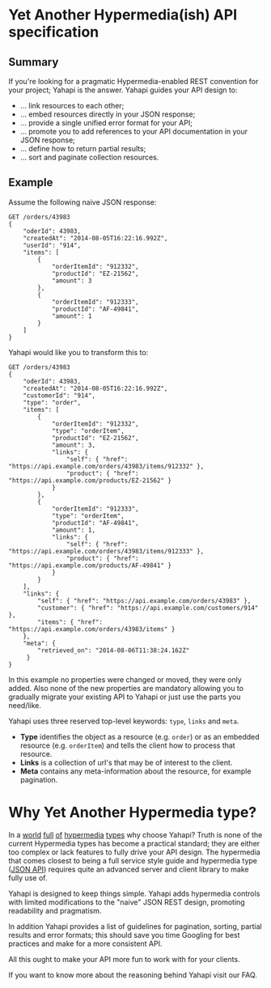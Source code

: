 # Yet Another Hypermedia(ish) API specification

## Summary

If you're looking for a pragmatic Hypermedia-enabled REST convention for your project; Yahapi is the answer. Yahapi guides your API design to:

- … link resources to each other;
- … embed resources directly in your JSON response;
- … provide a single unified error format for your API;
- … promote you to add references to your API documentation in your JSON response;
- … define how to return partial results;
- … sort and paginate collection resources.

## Example

Assume the following naive JSON response:

```
GET /orders/43983
{
    "oderId": 43983,
    "createdAt": "2014-08-05T16:22:16.992Z",
    "userId": "914",
    "items": [
        {
            "orderItemId": "912332",
            "productId": "EZ-21562",
            "amount": 3
        },
        {
            "orderItemId": "912333",
            "productId": "AF-49841",
            "amount": 1
        }
    ]
}
```

Yahapi would like you to transform this to:

```
GET /orders/43983
{
    "oderId": 43983,
    "createdAt": "2014-08-05T16:22:16.992Z",
    "customerId": "914",
    "type": "order",
    "items": [
        {
            "orderItemId": "912332",
            "type": "orderItem",
            "productId": "EZ-21562",
            "amount": 3,
            "links": {
                "self": { "href": "https://api.example.com/orders/43983/items/912332" },
                "product": { "href": "https://api.example.com/products/EZ-21562" }
            }
        },
        {
            "orderItemId": "912333",
            "type": "orderItem",
            "productId": "AF-49841",
            "amount": 1,
            "links": {
                "self": { "href": "https://api.example.com/orders/43983/items/912333" },
                "product": { "href": "https://api.example.com/products/AF-49841" }
            }
        }
    ],
    "links": {
        "self": { "href": "https://api.example.com/orders/43983" },
        "customer": { "href": "https://api.example.com/customers/914" },
        "items": { "href": "https://api.example.com/orders/43983/items" }
    },
    "meta": {
    	"retrieved_on": "2014-08-06T11:38:24.162Z"
	 }
}
```

In this example no properties were changed or moved, they were only added. Also none of the new properties are mandatory allowing you to gradually migrate your existing API to Yahapi or just use the parts you need/like.

Yahapi uses three reserved top-level keywords: `type`, `links` and `meta`. 

* **Type** identifies the object as a resource (e.g. `order`) or as an embedded resource (e.g. `orderItem`) and tells the client how to process that resource.
* **Links** is a collection of url's that may be of interest to the client.
* **Meta** contains any meta-information about the resource, for example pagination.

# Why Yet Another Hypermedia type?

In a [world](http://json-ld.org/) [full](http://stateless.co/hal_specification.html) [of](https://github.com/kevinswiber/siren) [hypermedia](http://amundsen.com/media-types/collection/) [types](http://jsonapi.org/) why choose Yahapi? Truth is none of the current Hypermedia types has become a practical standard; they are either too complex or lack features to fully drive your API design. The hypermedia that comes closest to being a full service style guide and hypermedia type ([JSON API](http://jsonapi.org/)) requires quite an advanced server and client library to make fully use of. 

Yahapi is designed to keep things simple. Yahapi adds hypermedia controls with limited modifications to the "naive" JSON REST design, promoting readability and pragmatism.

In addition Yahapi provides a list of guidelines for pagination, sorting, partial results and error formats; this should save you time Googling for best practices and make for a more consistent API.

All this ought to make your API more fun to work with for your clients.

If you want to know more about the reasoning behind Yahapi visit our FAQ.